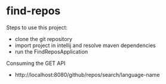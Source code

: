 # find-repos

Steps to use this project:
 - clone the git repository 
 - import project in intellij and resolve maven dependencies
 - run the FindReposApplication

Consuming the GET API
 - http://localhost:8080/github/repos/search/language-name 
